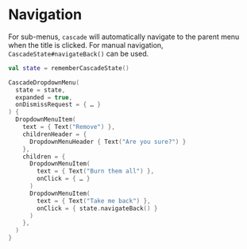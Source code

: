 # Navigation

For sub-menus, `cascade` will automatically navigate to the parent menu when the title is clicked. For manual navigation, `CascadeState#navigateBack()` can be used.

```kotlin hl_lines="1 4 20"
val state = rememberCascadeState()

CascadeDropdownMenu(
  state = state,
  expanded = true,
  onDismissRequest = { … }
) {
  DropdownMenuItem(
    text = { Text("Remove") },
    childrenHeader = {
      DropdownMenuHeader { Text("Are you sure?") }
    },
    children = {
      DropdownMenuItem(
        text = { Text("Burn them all") },
        onClick = { … }
      )
      DropdownMenuItem(
        text = { Text("Take me back") },
        onClick = { state.navigateBack() }
      )
    },
  )
}
```
